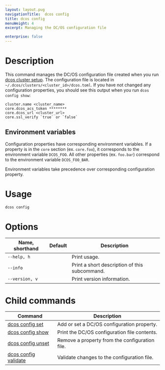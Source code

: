 ```yaml
---
layout: layout.pug
navigationTitle:  dcos config
title: dcos config
menuWeight: 4
excerpt: Managing the DC/OS configuration file

enterprise: false
---
```


# Description
This command manages the DC/OS configuration file created when you run [dcos cluster setup](/1.11/cli/command-reference/dcos-cluster/dcos-cluster-setup). The configuration file is located in `~/.dcos/clusters/<cluster_id>/dcos.toml`. If you have not changed any configuration properties, you should see this output when you run `dcos config show`:

    cluster.name <cluster_name>
    core.dcos_acs_token ********
    core.dcos_url <cluster_url>
    core.ssl_verify `true` or `false`


## Environment variables
Configuration properties have corresponding environment variables. If a property is in the `core` section (ex. `core.foo`), it corresponds to the environment variable `DCOS_FOO`. All other properties (ex. `foo.bar`) correspond to the environment variable `DCOS_FOO_BAR`.

Environment variables take precedence over corresponding configuration property.

# Usage

```bash
dcos config
```

# Options

| Name, shorthand | Default | Description |
|---------|-------------|-------------|
| `--help, h`   |             |  Print usage. |
| `--info`   |             |  Print a short description of this subcommand. |
| `--version, v`   |             | Print version information. |

# Child commands

| Command | Description |
|---------|-------------|
| [dcos config set](/1.11/cli/command-reference/dcos-config/dcos-config-set/)   | Add or set a DC/OS configuration property. |
| [dcos config show](/1.11/cli/command-reference/dcos-config/dcos-config-show/)    | Print the DC/OS configuration file contents. |
| [dcos config unset](/1.11/cli/command-reference/dcos-config/dcos-config-unset/)    | Remove a property from the configuration file. |
| [dcos config validate](/1.11/cli/command-reference/dcos-config/dcos-config-validate/)    | Validate changes to the configuration file. |
